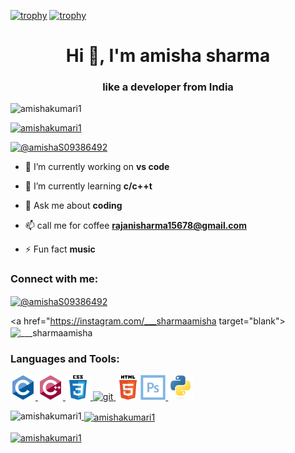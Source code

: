 [![trophy](https://github-profile-trophy.vercel.app/vishalkuamr=ryo-ma)](https://github.com/ryo-ma/github-profile-trophy)
[![trophy](https://github-profile-trophy.vercel.app/vishalkuamr=ryo-ma&theme=onedark)](https://github.com/ryo-ma/github-profile-trophy)
<h1 align="center">Hi 👋, I'm amisha sharma</h1>
<h3 align="center">like a developer from India</h3>

<p align="left"> <img src="https://komarev.com/ghpvc/?username=amishakumari1&label=Profile%20views&color=0e75b6&style=flat" alt="amishakumari1" /> </p>

<p align="left"> <a href="https://github.com/ryo-ma/github-profile-trophy"><img src="https://github-profile-trophy.vercel.app/?username=amishakumari" alt="amishakumari1" /></a> </p>

<p align="left"> <a href="https://twitter.com/@amishaS09386492/target="blank"><img src="https://img.shields.io/twitter/follow/@amishaS09386492?logo=twitter&style=for-the-badge" alt="@amishaS09386492" /></a> </p>

- 🔭 I’m currently working on **vs code**

- 🌱 I’m currently learning **c/c++t**

- 💬 Ask me about **coding**

- 📫 call me for coffee **rajanisharma15678@gmail.com**

- ⚡ Fun fact **music**

<h3 align="left">Connect with me:</h3>
<p align="left">
<a href="https://twitter.com/@amishaS09386492" target="blank"><img align="center" src="https://raw.githubusercontent.com/rahuldkjain/github-profile-readme-generator/neutral-icons/src/images/icons/Social/twitter.svg" alt="@amishaS09386492" height="30" width="40" /></a>

<a href="https://instagram.com/___sharmaamisha target="blank"><img align="center" src="https://raw.githubusercontent.com/rahuldkjain/github-profile-readme-generator/neutral-icons/src/images/icons/Social/instagram.svg" alt="___sharmaamisha" height="30" width="40" /></a>
</p>

<h3 align="left">Languages and Tools:</h3>
<p align="left"> <a href="https://www.cprogramming.com/" target="_blank"> <img src="https://raw.githubusercontent.com/devicons/devicon/master/icons/c/c-original.svg" alt="c" width="40" height="40"/> </a> <a href="https://www.w3schools.com/cpp/" target="_blank"> <img src="https://raw.githubusercontent.com/devicons/devicon/master/icons/cplusplus/cplusplus-original.svg" alt="cplusplus" width="40" height="40"/> </a> <a href="https://www.w3schools.com/css/" target="_blank"> <img src="https://raw.githubusercontent.com/devicons/devicon/master/icons/css3/css3-original-wordmark.svg" alt="css3" width="40" height="40"/> </a> <a href="https://git-scm.com/" target="_blank"> <img src="https://www.vectorlogo.zone/logos/git-scm/git-scm-icon.svg" alt="git" width="40" height="40"/> </a> <a href="https://www.w3.org/html/" target="_blank"> <img src="https://raw.githubusercontent.com/devicons/devicon/master/icons/html5/html5-original-wordmark.svg" alt="html5" width="40" height="40"/><img src="https://raw.githubusercontent.com/devicons/devicon/master/icons/photoshop/photoshop-line.svg" alt="photoshop" width="40" height="40"/> </a> <a href="https://www.python.org" target="_blank"> <img src="https://raw.githubusercontent.com/devicons/devicon/master/icons/python/python-original.svg" alt="python" width="40" height="40"/>

<p><img align="left" src="https://github-readme-stats.vercel.app/api/top-langs?username=amishakumari1ns=true&locale=en&layout=compact" alt="amishakumari1" /></p>

<p>&nbsp;<img align="center" src="https://github-readme-stats.vercel.app/api?username=amishakumari1&show_icons=true&locale=en" alt="amishakumari1" /></p>

<p><img align="center" src="https://github-readme-streak-stats.herokuapp.com/?user=amishakumari1&" alt="amishakumari1" /></p>
